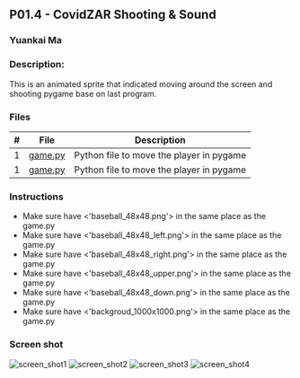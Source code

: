 ## P01.4 - CovidZAR Shooting & Sound
### Yuankai Ma
### Description:

This is an animated sprite that indicated moving around the screen and shooting pygame base on last program.

### Files

|   #   | File            | Description                                        |
| :---: | --------------- | -------------------------------------------------- |
| 1 | <a href="https://github.com/Kyrie-Ma/4443-2D-PyGame-Ma/blob/master/Assignments/P01.3/game.py" > game.py | Python file to move the player in pygame |
| 1 | <a href="https://github.com/Kyrie-Ma/4443-2D-PyGame-Ma/blob/master/Assignments/P01.3/game.py" > game.py | Python file to move the player in pygame |

### Instructions

- Make sure have <'baseball_48x48.png'> in the same place as the game.py
- Make sure have <'baseball_48x48_left.png'> in the same place as the game.py
- Make sure have <'baseball_48x48_right.png'> in the same place as the game.py
- Make sure have <'baseball_48x48_upper.png'> in the same place as the game.py
- Make sure have <'baseball_48x48_down.png'> in the same place as the game.py
- Make sure have <'backgroud_1000x1000.png'> in the same place as the game.py


### Screen shot
![screen_shot1](https://user-images.githubusercontent.com/60235679/88501180-55350600-cf90-11ea-8629-6975ae6dc285.png)
![screen_shot2](https://user-images.githubusercontent.com/60235679/88501183-55cd9c80-cf90-11ea-92ed-4eaf4aff922e.png)
![screen_shot3](https://user-images.githubusercontent.com/60235679/88501184-56663300-cf90-11ea-85fd-79910ac2dc93.png)
![screen_shot4](https://user-images.githubusercontent.com/60235679/88501186-56fec980-cf90-11ea-9b0c-7b5eecd34a9e.png)
